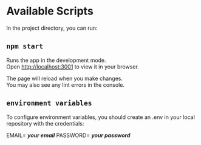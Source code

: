# Available Scripts

In the project directory, you can run:

## `npm start`

Runs the app in the development mode.\
Open [http://localhost:3001](http://localhost:3001) to view it in your browser.

The page will reload when you make changes.\
You may also see any lint errors in the console.

## `environment variables`
To configure environment variables, you should create an .env in your local repository with the credentials:

EMAIL= ***your email***
PASSWORD= ***your password***

